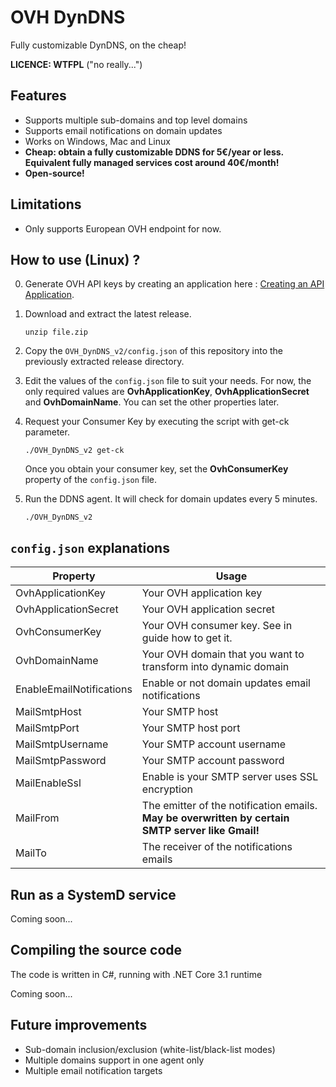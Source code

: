 # OVH DynDNS

Fully customizable DynDNS, on the cheap!

**LICENCE: WTFPL** ("no really...")

## Features

- Supports multiple sub-domains and top level domains
- Supports email notifications on domain updates
- Works on Windows, Mac and Linux
- **Cheap: obtain a fully customizable DDNS for 5€/year or less. Equivalent fully managed services cost around 40€/month!** 
- **Open-source!**

## Limitations

- Only supports European OVH endpoint for now.

## How to use (Linux) ?

0. Generate OVH API keys by creating an application here : [Creating an API Application](https://eu.api.ovh.com/createApp/). 

1. Download and extract the latest release.
   ```
   unzip file.zip
   ```

2. Copy the ``OVH_DynDNS_v2/config.json`` of this repository into the previously extracted release directory.

3. Edit the values of the ``config.json`` file to suit your needs. For now, the only required values are **OvhApplicationKey**, **OvhApplicationSecret** and **OvhDomainName**.
You can set the other properties later.

4. Request your Consumer Key by executing the script with get-ck parameter.
   ```
   ./OVH_DynDNS_v2 get-ck
   ```
   Once you obtain your consumer key, set the **OvhConsumerKey** property of the ``config.json`` file.

5. Run the DDNS agent. It will check for domain updates every 5 minutes.
   ```
   ./OVH_DynDNS_v2
   ```
## ``config.json`` explanations

|Property|Usage|
|---|---|
|OvhApplicationKey|Your OVH application key|
|OvhApplicationSecret|Your OVH application secret|
|OvhConsumerKey|Your OVH consumer key. See in guide how to get it.|
|OvhDomainName|Your OVH domain that you want to transform into dynamic domain|
|EnableEmailNotifications|Enable or not domain updates email notifications|
|MailSmtpHost|Your SMTP host|
|MailSmtpPort|Your SMTP host port|
|MailSmtpUsername|Your SMTP account username|
|MailSmtpPassword|Your SMTP account password|
|MailEnableSsl|Enable is your SMTP server uses SSL encryption|
|MailFrom|The emitter of the notification emails. **May be overwritten by certain SMTP server like Gmail!**|
|MailTo|The receiver of the notifications emails|
   
## Run as a SystemD service

Coming soon...

## Compiling the source code

The code is written in C#, running with .NET Core 3.1 runtime

Coming soon...

## Future improvements

- Sub-domain inclusion/exclusion (white-list/black-list modes)
- Multiple domains support in one agent only
- Multiple email notification targets